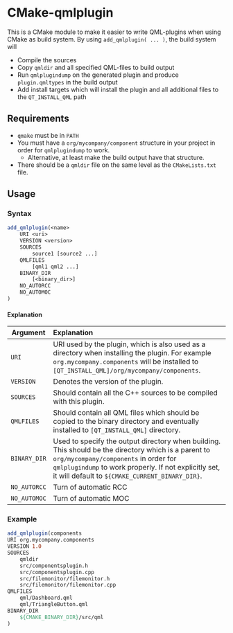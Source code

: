 # CMake-qmlplugin
This is a CMake module to make it easier to write QML-plugins when using CMake as build system.
By using `add_qmlplugin( ... )`, the build system will
* Compile the sources
* Copy `qmldir` and all specified QML-files to build output
* Run `qmlplugindump` on the generated plugin and produce `plugin.qmltypes` in the build output
* Add install targets which will install the plugin and all additional files to the `QT_INSTALL_QML` path

## Requirements
* `qmake` must be in `PATH`
* You must have a `org/mycompany/component` structure in your project in order for `qmlplugindump` to work.
    * Alternative, at least make the build output have that structure.
* There should be a `qmldir` file on the same level as the `CMakeLists.txt` file.

## Usage
### Syntax
```cmake
add_qmlplugin(<name>
    URI <uri>
    VERSION <version>
    SOURCES
        source1 [source2 ...]
    QMLFILES
        [qml1 qml2 ...]
    BINARY_DIR
        [<binary_dir>]
    NO_AUTORCC
    NO_AUTOMOC
)
```
#### Explanation
| Argument        | Explanation |
| ------------ |:--------------|
| `URI`        | URI used by the plugin, which is also used as a directory when installing the plugin. For example `org.mycompany.components` will be installed to `[QT_INSTALL_QML]/org/mycompany/components`. |
| `VERSION`    | Denotes the version of the plugin. |
| `SOURCES`    | Should contain all the C++ sources to be compiled with this plugin. |
| `QMLFILES`   | Should contain all QML files which should be copied to the binary directory and eventually installed to `[QT_INSTALL_QML]` directory. |
| `BINARY_DIR` | Used to specify the output directory when building. This should be the directory which is a parent to `org/mycompany/components` in order for `qmlplugindump` to work properly. If not explicitly set, it will default to `${CMAKE_CURRENT_BINARY_DIR}`. |
| `NO_AUTORCC` | Turn of automatic RCC |
| `NO_AUTOMOC` | Turn of automatic MOC |

### Example
```cmake
add_qmlplugin(components
URI org.mycompany.components
VERSION 1.0
SOURCES
    qmldir
    src/componentsplugin.h
    src/componentsplugin.cpp
    src/filemonitor/filemonitor.h
    src/filemonitor/filemonitor.cpp
QMLFILES
    qml/Dashboard.qml
    qml/TriangleButton.qml
BINARY_DIR
    ${CMAKE_BINARY_DIR}/src/qml
)
```

